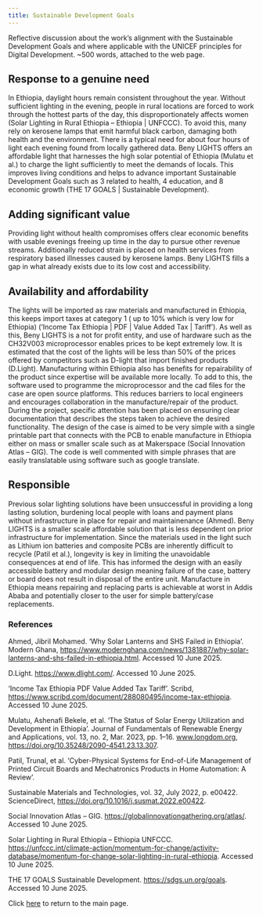 ```yaml
---
title: Sustainable Development Goals
---
```


Reflective discussion about the work’s alignment with the Sustainable Development
Goals and where applicable with the UNICEF principles for Digital Development. ~500
words, attached to the web page.

## Response to a genuine need 
In Ethiopia, daylight hours remain consistent throughout the year. Without sufficient lighting in the evening, people in rural locations are forced to work through the hottest parts of the day, this disproportionately affects women (Solar Lighting in Rural Ethiopia – Ethiopia | UNFCCC). To avoid this, many rely on kerosene lamps that emit harmful black carbon, damaging both health and the environment. There is a typical need for about four hours of light each evening found from locally gathered data. Beny LIGHTS offers an affordable light that harnesses the high solar potential of Ethiopia (Mulatu et al.) to charge the light sufficiently to meet the demands of locals. This improves living conditions and helps to advance important Sustainable Development Goals such as 3 related to health, 4 education, and 8 economic growth (THE 17 GOALS | Sustainable Development).

## Adding significant value 
Providing light without health compromises offers clear economic benefits with usable evenings freeing up time in the day to pursue other revenue streams. Additionally reduced strain is placed on health services from respiratory based illnesses caused by kerosene lamps. Beny LIGHTS fills a gap in what already exists due to its low cost and accessibility.

## Availability and affordability 
The lights will be imported as raw materials and manufactured in Ethiopia, this keeps import taxes at category 1 ( up to 10% which is very low for Ethiopia) (‘Income Tax Ethiopia | PDF | Value Added Tax | Tariff’). As well as this, Beny LIGHTS is a not for profit entity, and use of hardware such as the CH32V003 microprocessor enables prices to be kept extremely low. It is estimated that the cost of the lights will be less than 50% of the prices offered by competitors such as D-light that import finished products (D.Light). Manufacturing within Ethiopia also has benefits for repairability of the product since expertise will be available more locally. To add to this, the software used to programme the microprocessor and the cad files for the case are open source platforms. This reduces barriers to local engineers and encourages collaboration in the manufacture/repair of the product. During the project, specific attention has been placed on ensuring clear documentation that describes the steps taken to achieve the desired functionality. The design of the case is aimed to be very simple with a single printable part that connects with the PCB to enable manufacture in Ethiopia either on mass or smaller scale such as at Makerspace (Social Innovation Atlas – GIG). The code is well commented with simple phrases that are easily translatable using software such as google translate. 

## Responsible 
Previous solar lighting solutions have been unsuccessful in providing a long lasting solution, burdening local people with loans and payment plans without infrastructure in place for repair and maintainenance (Ahmed). Beny LIGHTS is a smaller scale affordable solution that is less dependent on prior infrastructure for implementation. Since the materials used in the light such as Lithium ion batteries and composite PCBs are inherently difficult to recycle (Patil et al.), longevity is key in limiting the unavoidable consequences at end of life. This has informed the design with an easily accessible battery and modular design meaning failure of the case, battery or board does not result in disposal of the entire unit. Manufacture in Ethiopia means repairing and replacing parts is achievable at worst in Addis Ababa and potentially closer to the user for simple battery/case replacements. 

### References 
 Ahmed, Jibril Mohamed. ‘Why Solar Lanterns and SHS Failed in Ethiopia’. Modern Ghana, https://www.modernghana.com/news/1381887/why-solar-lanterns-and-shs-failed-in-ethiopia.html. Accessed 10 June 2025.
 
D.Light. https://www.dlight.com/. Accessed 10 June 2025.

‘Income Tax Ethiopia  PDF  Value Added Tax  Tariff’. Scribd, https://www.scribd.com/document/288080495/income-tax-ethiopia. Accessed 10 June 2025.

Mulatu, Ashenafi Bekele, et al. ‘The Status of Solar Energy Utilization and Development in Ethiopia’. Journal of Fundamentals of Renewable Energy and Applications, vol. 13, no. 2, Mar. 2023, pp. 1–16. www.longdom.org, https://doi.org/10.35248/2090-4541.23.13.307.

Patil, Trunal, et al. ‘Cyber-Physical Systems for End-of-Life Management of Printed Circuit Boards and Mechatronics Products in Home Automation: A Review’.

Sustainable Materials and Technologies, vol. 32, July 2022, p. e00422. ScienceDirect, https://doi.org/10.1016/j.susmat.2022.e00422.

Social Innovation Atlas – GIG. https://globalinnovationgathering.org/atlas/. Accessed 10 June 2025.

Solar Lighting in Rural Ethiopia – Ethiopia  UNFCCC. https://unfccc.int/climate-action/momentum-for-change/activity-database/momentum-for-change-solar-lighting-in-rural-ethiopia. Accessed 10 June 2025.

THE 17 GOALS  Sustainable Development. https://sdgs.un.org/goals. Accessed 10 June 2025.



Click [here](index.md) to return to the main page. 

